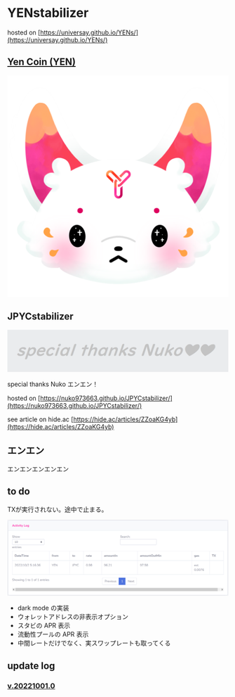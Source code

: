# YENstabilizer

hosted on [https://universay.github.io/YENs/](https://universay.github.io/YENs/)

## [Yen Coin (YEN)](https://info.quickswap.exchange/#/token/0xa874a3082d232e517654da2ce89374d556d339c4)

![](img/yens.png)

## JPYCstabilizer

![](img/nukonuko.png)

special thanks Nuko エンエン！

hosted on [https://nuko973663.github.io/JPYCstabilizer/](https://nuko973663.github.io/JPYCstabilizer/)

see article on hide.ac [https://hide.ac/articles/ZZoaKG4yb](https://hide.ac/articles/ZZoaKG4yb)

## エンエン

エンエンエンエンエン

## to do

TXが実行されない。途中で止まる。

![](img/txYEN.png)

- dark mode の実装
- ウォレットアドレスの非表示オプション
- スタビの APR 表示
- 流動性プールの APR 表示
- 中間レートだけでなく、実スワップレートも取ってくる

## update log

### [v.20221001.0]()
